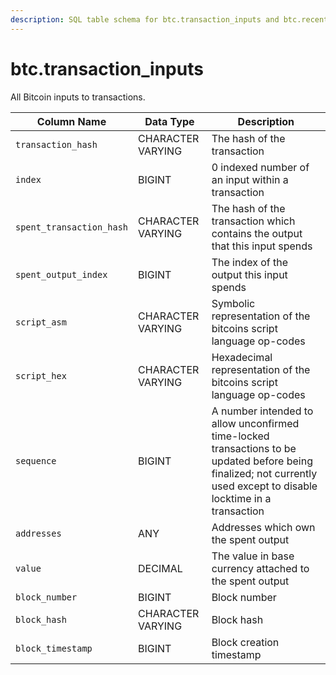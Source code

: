 ```yaml
---
description: SQL table schema for btc.transaction_inputs and btc.recent_transaction_inputs
---
```


# btc.transaction\_inputs

All  Bitcoin inputs to transactions.

| Column Name              | Data Type         | Description                                                                                                                                                          |
| ------------------------ | ----------------- | -------------------------------------------------------------------------------------------------------------------------------------------------------------------- |
| `transaction_hash`       | CHARACTER VARYING | The hash of the transaction                                                                                                                                          |
| `index`                  | BIGINT            | 0 indexed number of an input within a transaction                                                                                                                    |
| `spent_transaction_hash` | CHARACTER VARYING | The hash of the transaction which contains the output that this input spends                                                                                         |
| `spent_output_index`     | BIGINT            | The index of the output this input spends                                                                                                                            |
| `script_asm`             | CHARACTER VARYING | Symbolic representation of the bitcoins script language op-codes                                                                                                     |
| `script_hex`             | CHARACTER VARYING | Hexadecimal representation of the bitcoins script language op-codes                                                                                                  |
| `sequence`               | BIGINT            | A number intended to allow unconfirmed time-locked transactions to be updated before being finalized; not currently used except to disable locktime in a transaction |
| `addresses`              | ANY               | Addresses which own the spent output                                                                                                                                 |
| `value`                  | DECIMAL           | The value in base currency attached to the spent output                                                                                                              |
| `block_number`           | BIGINT            | Block number                                                                                                                                                         |
| `block_hash`             | CHARACTER VARYING | Block hash                                                                                                                                                           |
| `block_timestamp`        | BIGINT            | Block creation timestamp                                                                                                                                             |
